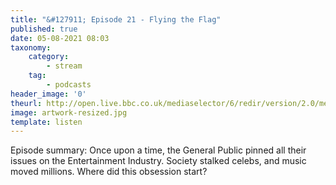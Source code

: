 ```yaml
---
title: "&#127911; Episode 21 - Flying the Flag"
published: true
date: 05-08-2021 08:03
taxonomy:
    category:
        - stream
    tag:
        - podcasts
header_image: '0'
theurl: http://open.live.bbc.co.uk/mediaselector/6/redir/version/2.0/mediaset/audio-nondrm-download/proto/http/vpid/p09qp750.mp3
image: artwork-resized.jpg
template: listen
--- 
```

Episode summary: Once upon a time, the General Public pinned all their issues on the Entertainment Industry. Society stalked celebs, and music moved millions. Where did this obsession start?
